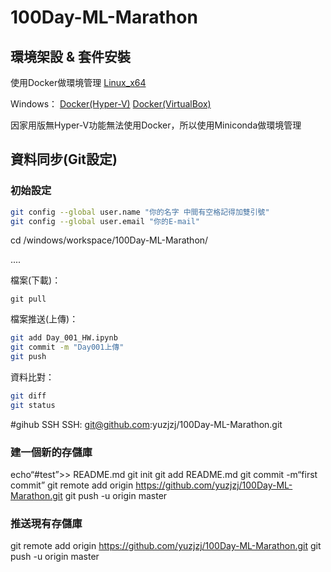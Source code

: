 # 100Day-ML-Marathon
## 環境架設 & 套件安裝
使用Docker做環境管理
[Linux_x64](https://github.com/yuzjzj/100Day-ML-Marathon/blob/master/envs/%E7%92%B0%E5%A2%83%E6%9E%B6%E8%A8%ADLinux.md)

Windows：
[Docker(Hyper-V)](https://docs.docker.com/docker-for-windows/install/)
[Docker(VirtualBox)](https://docs.docker.com/toolbox/overview/)

因家用版無Hyper-V功能無法使用Docker，所以使用Miniconda做環境管理


## 資料同步(Git設定)
### 初始設定
```sh
git config --global user.name "你的名字 中間有空格記得加雙引號"
git config --global user.email "你的E-mail"
```

cd /windows/workspace/100Day-ML-Marathon/

....


檔案(下載)：

`git pull`

檔案推送(上傳)：
```sh
git add Day_001_HW.ipynb
git commit -m "Day001上傳"
git push
```
資料比對：
```sh
git diff
git status
```
#gihub SSH
SSH:
git@github.com:yuzjzj/100Day-ML-Marathon.git



### 建一個新的存儲庫
echo“#test”>> README.md 
git init 
git add README.md 
git commit -m“first commit” 
git remote add origin https://github.com/yuzjzj/100Day-ML-Marathon.git
git push -u origin master
### 推送現有存儲庫
git remote add origin https://github.com/yuzjzj/100Day-ML-Marathon.git
git push -u origin master

